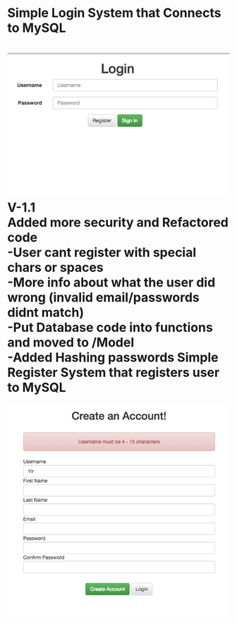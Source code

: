 Simple Login System that Connects to MySQL
==============
<img src="img/i1.png"><br/>
V-1.1 <br/>
Added more security and Refactored code<br/>
-User cant register with special chars or spaces<br/>
-More info about what the user did wrong (invalid email/passwords didnt match)<br/>
-Put Database code into functions and moved to /Model<br/>
-Added Hashing passwords
Simple Register System that registers user to MySQL
==============
<img src="img/i2.png">
